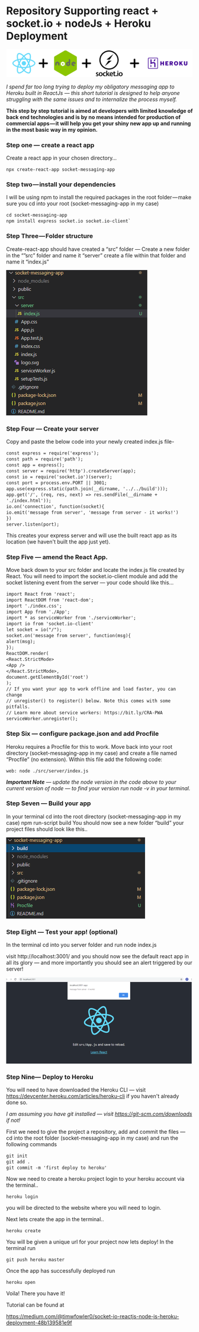 # Repository Supporting react + socket.io + nodeJs + Heroku Deployment

![Image](https://github.com/timwf/Heroku-socketio-tutorial/blob/master/readme-images/Group%201.png)


*I spend far too long trying to deploy my obligatory messaging app to Heroku built in ReactJs — this short tutorial is designed to help anyone struggling with the same issues and to internalize the process myself.*

**This step by step tutorial is aimed at developers with limited knowledge of back end technologies and is by no means intended for production of commercial apps — it will help you get your shiny new app up and running in the most basic way in my opinion.**


### Step one — create a react app
Create a react app in your chosen directory…

    npx create-react-app socket-messaging-app
   
   
### Step two — install your dependencies
I will be using npm to install the required packages in the root folder — make sure you cd into your root (socket-messaging-app in my case)

    cd socket-messaging-app
    npm install express socket.io socket.io-client`

### Step Three — Folder structure
Create-react-app should have created a “src” folder — Create a new folder in the “”src” folder and name it “server” create a file within that folder and name it “index.js”

![Image](https://github.com/timwf/Heroku-socketio-tutorial/blob/master/readme-images/image%208.png)



### Step Four — Create your server
Copy and paste the below code into your newly created index.js file-

    const express = require('express');
    const path = require('path');
    const app = express();
    const server = require('http').createServer(app);
    const io = require('socket.io')(server);
    const port = process.env.PORT || 3001;
    app.use(express.static(path.join(__dirname, '../../build')));
    app.get('/', (req, res, next) => res.sendFile(__dirname + './index.html'));
    io.on('connection', function(socket){
    io.emit('message from server', 'message from server - it works!')
    })
    server.listen(port);
    
This creates your express server and will use the built react app as its location (we haven't built the app just yet).
 
 
### Step Five — amend the React App.
Move back down to your src folder and locate the index.js file created by React. You will need to import the socket.io-client module and add the socket listening event from the server — your code should like this…

    import React from 'react';
    import ReactDOM from 'react-dom';
    import './index.css';
    import App from './App';
    import * as serviceWorker from './serviceWorker';
    import io from 'socket.io-client'
    let socket = io("/");
    socket.on('message from server', function(msg){
    alert(msg);
    });
    ReactDOM.render(
    <React.StrictMode>
    <App />
    </React.StrictMode>,
    document.getElementById('root')
    );
    // If you want your app to work offline and load faster, you can change
    // unregister() to register() below. Note this comes with some pitfalls.
    // Learn more about service workers: https://bit.ly/CRA-PWA
    serviceWorker.unregister();
 
### Step Six — configure package.json and add Procfile
Heroku requires a Procfile for this to work. Move back into your root directory (socket-messaging-app in my case) and create a file named “Procfile” (no extension). Within this file add the following code:

    web: node ./src/server/index.js
_**Important Note** — update the node version in the code above to your current version of node — to find your version run node -v in your terminal._


### Step Seven — Build your app
In your terminal cd into the root directory (socket-messaging-app in my case)
    npm run-script build
You should now see a new folder “build” your project files should look like this..

![Image](https://github.com/timwf/Heroku-socketio-tutorial/blob/master/readme-images/image%209.png)

### Step Eight — Test your app! (optional)
In the terminal cd into you server folder and run
    node index.js

visit http://localhost:3001/ and you should now see the default react app in all its glory — and more importantly you should see an alert triggered by our server!

![Image](https://github.com/timwf/Heroku-socketio-tutorial/blob/master/readme-images/image%2010.png)


### Step Nine— Deploy to Heroku
You will need to have downloaded the Heroku CLI — visit https://devcenter.heroku.com/articles/heroku-cli if you haven't already done so.

_I am assuming you have git installed — visit https://git-scm.com/downloads if not!_

First we need to give the project a repository, add and commit the files — cd into the root folder (socket-messaging-app in my case) and run the following commands

    git init
    git add .
    git commit -m 'first deploy to heroku'

Now we need to create a heroku project login to your heroku account via the terminal..

    heroku login

you will be directed to the website where you will need to login.

Next lets create the app in the terminal..

    heroku create


You will be given a unique url for your project now lets deploy! In the terminal run

    git push heroku master

Once the app has successfully deployed run

    heroku open

Voila! There you have it!

Tutorial can be found at 

https://medium.com/@timwfowler0/socket-io-reactjs-node-js-heroku-deployment-48b139581e9f
